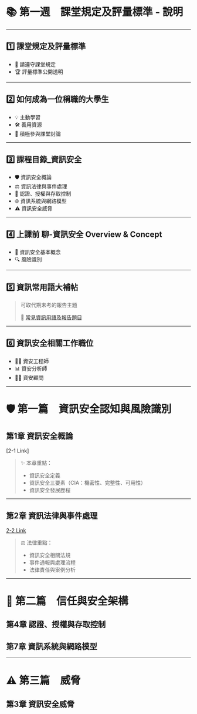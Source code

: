 # 📚 第一週　課堂規定及評量標準 - 說明

---

## 1️⃣ 課堂規定及評量標準
- 📌 請遵守課堂規定
- 🏆 評量標準公開透明

---

## 2️⃣ 如何成為一位稱職的大學生
- 💡 主動學習
- 🛠️ 善用資源
- 🤝 積極參與課堂討論

---

## 3️⃣ 課程目錄_資訊安全
- 🛡️ 資訊安全概論
- ⚖️ 資訊法律與事件處理
- 🔐 認證、授權與存取控制
- 🌐 資訊系統與網路模型
- ⚠️ 資訊安全威脅

---

## 4️⃣ 上課前 聊-資訊安全 Overview & Concept
- 🧠 資訊安全基本概念
- 🔍 風險識別

---

## 5️⃣ 資訊常用語大補帖
> 可取代期末考的報告主題
>
> 🔗 [常見資訊用語及報告題目](1-5.常見資訊用語_及_同學可以報告_取代期中期未考的題目.txt)

---

## 6️⃣ 資訊安全相關工作職位
- 👨‍💻 資安工程師
- 📊 資安分析師
- 🧑‍🏫 資安顧問

---

# 🛡️ 第一篇　資訊安全認知與風險識別

## 第1章 資訊安全概論
[2-1 Link]

> ✨ 本章重點：
> - 資訊安全定義
> - 資訊安全三要素（CIA：機密性、完整性、可用性）
> - 資訊安全發展歷程

---

## 第2章 資訊法律與事件處理

[2-2 Link](CH01資訊安全概論.pptx)

> ⚖️ 法律重點：
> - 資訊安全相關法規
> - 事件通報與處理流程
> - 法律責任與案例分析

---

# 🔐 第二篇　信任與安全架構

## 第4章 認證、授權與存取控制

## 第7章 資訊系統與網路模型

---

# ⚠️ 第三篇　威脅

## 第3章 資訊安全威脅
